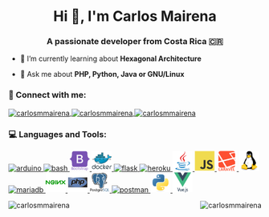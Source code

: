 <h1 align="center">Hi 👋, I'm Carlos Mairena</h1>
<h3 align="center">A passionate developer from Costa Rica 🇨🇷 </h3>

- 🌱 I’m currently learning about **Hexagonal Architecture**  

- 💬 Ask me about **PHP, Python, Java or GNU/Linux**

<h3 align="left">🔗 Connect with me:</h3>

<p align="left">
    <a href="https://app.daily.dev/carlosmmairena" target="blank">
        <img align="center" src="https://cdn.jsdelivr.net/npm/simple-icons@3.0.1/icons/dev-dot-to.svg" alt="carlosmmairena" height="30" width="40" />
    </a>
    <a href="https://twitter.com/carlosmmairena" target="blank">
        <img align="center" src="https://raw.githubusercontent.com/rahuldkjain/github-profile-readme-generator/master/src/images/icons/Social/twitter.svg"
            alt="carlosmmairena" height="30" width="40" />
    </a>
    <a href="https://linkedin.com/in/carlosmmairena" target="blank">
        <img align="center" src="https://raw.githubusercontent.com/rahuldkjain/github-profile-readme-generator/master/src/images/icons/Social/linked-in-alt.svg"
            alt="carlosmmairena" height="30" width="40" />
    </a>
</p>


<h3 align="left"> 💻 Languages and Tools: </h3>

<p align="left"> 
    <a href="https://www.arduino.cc/" target="_blank"> 
        <img src="https://cdn.worldvectorlogo.com/logos/arduino-1.svg" alt="arduino" width="40" height="40" /> 
    </a>
    <a href="https://www.gnu.org/software/bash/" target="_blank"> 
        <img src="https://www.vectorlogo.zone/logos/gnu_bash/gnu_bash-icon.svg" alt="bash" width="40" height="40" />
    </a>
    <a href="https://getbootstrap.com" target="_blank"> 
        <img src="https://raw.githubusercontent.com/devicons/devicon/master/icons/bootstrap/bootstrap-plain-wordmark.svg"
            alt="bootstrap" width="40" height="40" /> 
    </a> 
    <a href="https://www.docker.com/" target="_blank"> 
        <img src="https://raw.githubusercontent.com/devicons/devicon/master/icons/docker/docker-original-wordmark.svg"
        alt="docker" width="40" height="40" /> 
    </a> 
    <a href="https://flask.palletsprojects.com/" target="_blank">
        <img src="https://www.vectorlogo.zone/logos/pocoo_flask/pocoo_flask-icon.svg" alt="flask" width="40" height="40" /> 
    </a>
    <a href="https://heroku.com" target="_blank"> 
        <img src="https://www.vectorlogo.zone/logos/heroku/heroku-icon.svg" alt="heroku" width="40" height="40" />
    </a>
    <a href="https://www.java.com" target="_blank"> 
        <img src="https://raw.githubusercontent.com/devicons/devicon/master/icons/java/java-original.svg" alt="java" width="40" height="40" /> 
    </a>
    <a href="https://developer.mozilla.org/en-US/docs/Web/JavaScript" target="_blank"> 
        <img src="https://raw.githubusercontent.com/devicons/devicon/master/icons/javascript/javascript-original.svg"
            alt="javascript" width="40" height="40" /> 
    </a>
    <a href="https://laravel.com/" target="_blank"> 
        <img src="https://raw.githubusercontent.com/devicons/devicon/master/icons/laravel/laravel-plain-wordmark.svg"
            alt="laravel" width="40" height="40" /> 
    </a> 
    <a href="https://www.linux.org/" target="_blank"> 
        <img src="https://raw.githubusercontent.com/devicons/devicon/master/icons/linux/linux-original.svg" alt="linux"
            width="40" height="40" /> 
    </a> 
    <a href="https://mariadb.org/" target="_blank"> 
        <img src="https://www.vectorlogo.zone/logos/mariadb/mariadb-icon.svg" alt="mariadb" width="40" height="40" />
    </a> 
    <a href="https://www.nginx.com" target="_blank"> 
        <img src="https://raw.githubusercontent.com/devicons/devicon/master/icons/nginx/nginx-original.svg" alt="nginx"
            width="40" height="40" />
    </a>
    <a href="https://www.php.net" target="_blank">
        <img src="https://raw.githubusercontent.com/devicons/devicon/master/icons/php/php-original.svg" alt="php"
            width="40" height="40" />
    </a> 
    <a href="https://www.postgresql.org" target="_blank"> 
        <img src="https://raw.githubusercontent.com/devicons/devicon/master/icons/postgresql/postgresql-original-wordmark.svg"
            alt="postgresql" width="40" height="40" /> 
    </a> 
    <a href="https://www.postman.com/carlosmmairena" target="_blank"> 
        <img src="https://www.vectorlogo.zone/logos/getpostman/getpostman-icon.svg" alt="postman" width="40" height="40" /> 
    </a> 
    <a href="https://www.python.org" target="_blank"> 
        <img src="https://raw.githubusercontent.com/devicons/devicon/master/icons/python/python-original.svg"
            alt="python" width="40" height="40" />
    </a>
    <a href="https://vuejs.org/" target="_blank"> 
        <img src="https://raw.githubusercontent.com/devicons/devicon/master/icons/vuejs/vuejs-original-wordmark.svg"
            alt="vuejs" width="40" height="40" /> 
    </a>
</p>

<p>
    <img align="left" src="https://github-readme-stats.vercel.app/api?username=carlosmmairena&show_icons=true&locale=en" alt="carlosmmairena" />
</p>

<p>
    <img align="right" src="https://github-readme-streak-stats.herokuapp.com/?user=carlosmmairena&theme=vue&hide_border=false" alt="carlosmmairena" />
</p>
